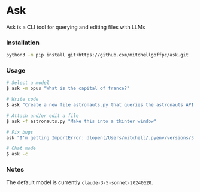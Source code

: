 # Ask

Ask is a CLI tool for querying and editing files with LLMs

### Installation

```sh
python3 -m pip install git+https://github.com/mitchellgoffpc/ask.git
```

### Usage

```sh
# Select a model
$ ask -m opus "What is the capital of france?"

# Write code
$ ask "Create a new file astronauts.py that queries the astronauts API and prints the astronauts"

# Attach and/or edit a file
$ ask -f astronauts.py "Make this into a tkinter window"

# Fix bugs
ask "I'm getting ImportError: dlopen(/Users/mitchell/.pyenv/versions/3.12.2/lib/python3.12/lib-dynload/_tkinter.cpython-312-darwin.so, 0x0002): Library not loaded: /opt/homebrew/opt/tcl-tk/lib/libtk8.6.dylib when I try to import tkinter in python, what can I do?"

# Chat mode
$ ask -c
```

### Notes

The default model is currently `claude-3-5-sonnet-20240620`.